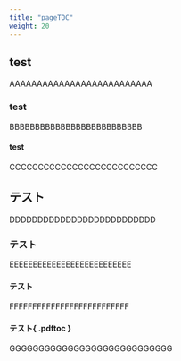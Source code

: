```yaml
---
title: "pageTOC"
weight: 20
---
```


## test

AAAAAAAAAAAAAAAAAAAAAAAAAA

### test

BBBBBBBBBBBBBBBBBBBBBBBBBB

#### test

CCCCCCCCCCCCCCCCCCCCCCCCCC

## テスト

DDDDDDDDDDDDDDDDDDDDDDDDDD

### テスト

EEEEEEEEEEEEEEEEEEEEEEEEEE

#### テスト

FFFFFFFFFFFFFFFFFFFFFFFFFF

#### テスト{ .pdftoc }

GGGGGGGGGGGGGGGGGGGGGGGGGGGG

